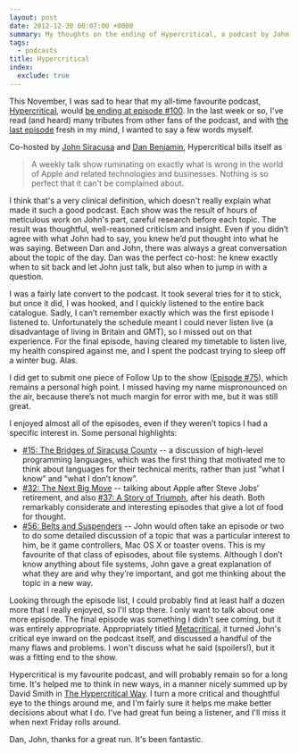```yaml
---
layout: post
date: 2012-12-30 00:07:00 +0000
summary: My thoughts on the ending of Hypercritical, a podcast by John Siracusa.
tags:
  - podcasts
title: Hypercritical
index:
  exclude: true
---
```


This November, I was sad to hear that my all-time favourite podcast, [Hypercritical][1], would [be ending at episode #100][2]. In the last week or so, I've read (and heard) many tributes from other fans of the podcast, and with [the last episode][6] fresh in my mind, I wanted to say a few words myself.

Co-hosted by [John Siracusa][4] and [Dan Benjamin][5], Hypercritical bills itself as

> A weekly talk show ruminating on exactly what is wrong in the world of Apple and related technologies and businesses. Nothing is so perfect that it can't be complained about.

I think that's a very clinical definition, which doesn't really explain what made it such a good podcast. Each show was the result of hours of meticulous work on John's part, careful research before each topic. The result was thoughtful, well-reasoned criticism and insight. Even if you didn’t agree with what John had to say, you knew he’d put thought into what he was saying. Between Dan and John, there was always a great conversation about the topic of the day. Dan was the perfect co-host: he knew exactly when to sit back and let John just talk, but also when to jump in with a question.

I was a fairly late convert to the podcast. It took several tries for it to stick, but once it did, I was hooked, and I quickly listened to the entire back catalogue. Sadly, I can’t remember exactly which was the first episode I listened to. Unfortunately the schedule meant I could never listen live (a disadvantage of living in Britain and GMT), so I missed out on that experience. For the final episode, having cleared my timetable to listen live, my health conspired against me, and I spent the podcast trying to sleep off a winter bug. Alas.

I did get to submit one piece of Follow Up to the show ([Episode #75][7]), which remains a personal high point. I missed having my name mispronounced on the air, because there’s not much margin for error with me, but it was still great.

I enjoyed almost all of the episodes, even if they weren’t topics I had a specific interest in. Some personal highlights:

* [#15: The Bridges of Siracusa County][8] -- a discussion of high-level programming languages, which was the first thing that motivated me to think about languages for their technical merits, rather than just ”what I know” and “what I don’t know”.
* [#32: The Next Big Move][9] -- talking about Apple after Steve Jobs’ retirement, and also [#37: A Story of Triumph][10], after his death. Both remarkably considerate and interesting episodes that give a lot of food for thought.
* [#56: Belts and Suspenders][11] -- John would often take an episode or two to do some detailed discussion of a topic that was a particular interest to him, be it game controllers, Mac OS X or toaster ovens. This is my favourite of that class of episodes, about file systems. Although I don’t know anything about file systems, John gave a great explanation of what they are and why they’re important, and got me thinking about the topic in a new way.

Looking through the episode list, I could probably find at least half a dozen more that I really enjoyed, so I'll stop there. I only want to talk about one more episode. The final episode was something I didn't see coming, but it was entirely appropriate. Appropriately titled [Metacritical][12], it turned John's critical eye inward on the podcast itself, and discussed a handful of the many flaws and problems. I won't discuss what he said (spoilers!), but it was a fitting end to the show.

Hypercritical is my favourite podcast, and will probably remain so for a long time. It's helped me to think in new ways, in a manner nicely summed up by David Smith in [The Hypercritical Way][3]. I turn a more critical and thoughtful eye to the things around me, and I'm fairly sure it helps me make better decisions about what I do. I've had great fun being a listener, and I'll miss it when next Friday rolls around.

Dan, John, thanks for a great run. It's been fantastic.

[3]: http://david-smith.org/blog/2012/12/21/the-hypercritical-way/
[2]: http://blog.5by5.tv/articles/2012/11/18/state-of-the-union-address-for-2012
[1]: http://5by5.tv/hypercritical
[4]: http://www.twitter.com/siracusa
[5]: http://www.twitter.com/danbenjamin
[6]: http://5by5.tv/hypercritical/100
[7]: http://5by5.tv/hypercritical/75
[8]: http://5by5.tv/hypercritical/15
[9]: http://5by5.tv/hypercritical/32
[10]: http://5by5.tv/hypercritical/37
[11]: http://5by5.tv/hypercritical/56
[12]: http://5by5.tv/hypercritical/100